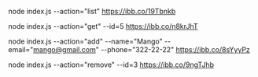 <!-- Отримуємо і виводимо весь список контактів у вигляді таблиці (console.table) -->

node index.js --action="list"
https://ibb.co/19Tbnkb

<!-- Отримуємо контакт по id -->

node index.js --action="get" --id=5
https://ibb.co/n8krJhT

<!-- Додаємо контакт -->

node index.js --action="add" --name="Mango" --email="mango@gmail.com" --phone="322-22-22"
https://ibb.co/8sYyyPz

<!-- Видаляємо контакт -->

node index.js --action="remove" --id=3
https://ibb.co/9ngTJhb
